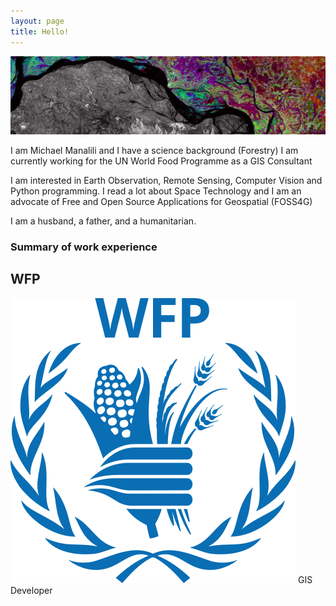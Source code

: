 ```yaml
---
layout: page
title: Hello!
---
```


![bg](img/esa.jpg)

I am Michael Manalili and I have a science background (Forestry)
I am currently working for the UN World Food Programme as a GIS Consultant

I am interested in Earth Observation, Remote Sensing, Computer Vision and 
Python programming. I read a lot about Space Technology and I am an
advocate of Free and Open Source Applications for Geospatial (FOSS4G)

I am a husband, a father, and a humanitarian. 


### Summary of work experience
## WFP
![logo](img/wfp.png)
GIS Developer


